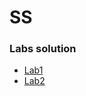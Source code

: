 # SS

### Labs solution
* [Lab1](https://github.com/joaaoleite/ss-labs/tree/master/lab1)
* [Lab2](https://github.com/joaaoleite/ss-labs/tree/master/lab2)
